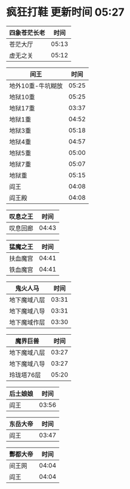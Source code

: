 # 疯狂打鞋 更新时间 05:27

| 四象苍茫长老   | 时间    |
|--------|-------|
| 苍茫大厅 | 05:13 |
| 虚无之关 | 05:12 |

| 间王   | 时间    |
|--------|-------|
| 地外10重-牛坑糊放 | 05:25 |
| 地狱10重 | 05:25 |
| 地狱17重 | 03:37 |
| 地狱1重 | 04:52 |
| 地狱3重 | 05:18 |
| 地狱4重 | 04:57 |
| 地狱5重 | 05:00 |
| 地狱7重 | 05:07 |
| 地狱重 | 05:15 |
| 阎王 | 04:08 |
| 阎王殿 | 04:08 |

| 叹息之王   | 时间    |
|--------|-------|
| 叹息回廊 | 04:43 |

| 猛魔之王   | 时间    |
|--------|-------|
| 扶血魔宫 | 04:41 |
| 铁血魔宫 | 04:41 |

| 鬼火人马   | 时间    |
|--------|-------|
| 地下魔域八层 | 03:31 |
| 地下魔域八导 | 03:31 |
| 地下魔域作层 | 03:30 |

| 魔界巨兽   | 时间    |
|--------|-------|
| 地下魔域八层 | 03:27 |
| 地下魔域八导 | 03:27 |
| 玲珑塔76层 | 05:20 |

| 后土娘娘   | 时间    |
|--------|-------|
| 阎王 | 03:56 |

| 东岳大帝   | 时间    |
|--------|-------|
| 阎王 | 03:47 |

| 酆都大帝   | 时间    |
|--------|-------|
| 间王网 | 04:04 |
| 阎王 | 04:04 |